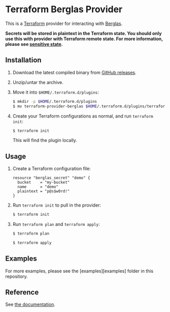 # Terraform Berglas Provider

This is a [Terraform][terraform] provider for interacting with
[Berglas][berglas].

**Secrets will be stored in plaintext in the Terraform state. You should only
use this with provider with Terraform remote state. For more information, please
see [sensitive state][sensitive-state].**


## Installation

1. Download the latest compiled binary from [GitHub releases][releases].

1. Unzip/untar the archive.

1. Move it into `$HOME/.terraform.d/plugins`:

    ```sh
    $ mkdir -p $HOME/.terraform.d/plugins
    $ mv terraform-provider-berglas $HOME/.terraform.d/plugins/terraform-provider-berglas
    ```

1. Create your Terraform configurations as normal, and run `terraform init`:

    ```sh
    $ terraform init
    ```

    This will find the plugin locally.


## Usage

1. Create a Terraform configuration file:

    ```hcl
    resource "berglas_secret" "demo" {
      bucket    = "my-bucket"
      name      = "demo"
      plaintext = "p@s$w0rd!"
    }
    ```

1. Run `terraform init` to pull in the provider:

    ```sh
    $ terraform init
    ```

1. Run `terraform plan` and `terraform apply`:

    ```sh
    $ terraform plan

    $ terraform apply
    ```

## Examples

For more examples, please see the [examples][examples] folder in this
repository.

## Reference

See [the documentation](docs/).


[berglas]: https://github.com/GoogleCloudPlatform/berglas
[terraform]: https://www.terraform.io/
[releases]: https://github.com/sethvargo/terraform-provider-berglas/releases
[sensitive-state]: https://www.terraform.io/docs/extend/best-practices/sensitive-state.html
